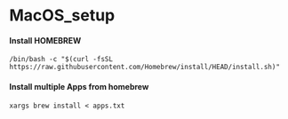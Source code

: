 # MacOS_setup

#### Install HOMEBREW
```
/bin/bash -c "$(curl -fsSL https://raw.githubusercontent.com/Homebrew/install/HEAD/install.sh)"
```

#### Install multiple Apps from homebrew
```
xargs brew install < apps.txt
```
